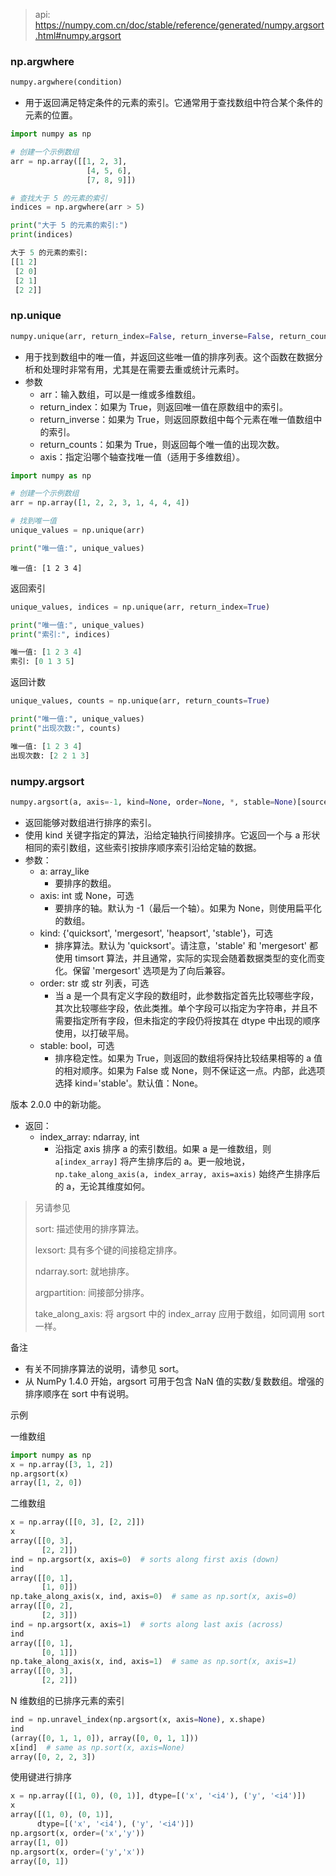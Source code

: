 > api: https://numpy.com.cn/doc/stable/reference/generated/numpy.argsort.html#numpy.argsort


### np.argwhere
```python
numpy.argwhere(condition)
```
- 用于返回满足特定条件的元素的索引。它通常用于查找数组中符合某个条件的元素的位置。

```python
import numpy as np

# 创建一个示例数组
arr = np.array([[1, 2, 3],
                 [4, 5, 6],
                 [7, 8, 9]])

# 查找大于 5 的元素的索引
indices = np.argwhere(arr > 5)

print("大于 5 的元素的索引:")
print(indices)
```
```python
大于 5 的元素的索引:
[[1 2]
 [2 0]
 [2 1]
 [2 2]]
```

### np.unique
```python
numpy.unique(arr, return_index=False, return_inverse=False, return_counts=False, axis=None)
```
- 用于找到数组中的唯一值，并返回这些唯一值的排序列表。这个函数在数据分析和处理时非常有用，尤其是在需要去重或统计元素时。
- 参数
  - arr：输入数组，可以是一维或多维数组。
  - return_index：如果为 True，则返回唯一值在原数组中的索引。
  - return_inverse：如果为 True，则返回原数组中每个元素在唯一值数组中的索引。
  - return_counts：如果为 True，则返回每个唯一值的出现次数。
  - axis：指定沿哪个轴查找唯一值（适用于多维数组）。

```python
import numpy as np

# 创建一个示例数组
arr = np.array([1, 2, 2, 3, 1, 4, 4, 4])

# 找到唯一值
unique_values = np.unique(arr)

print("唯一值:", unique_values)
```
```
唯一值: [1 2 3 4]
```

返回索引
```python
unique_values, indices = np.unique(arr, return_index=True)

print("唯一值:", unique_values)
print("索引:", indices)
```
```python
唯一值: [1 2 3 4]
索引: [0 1 3 5]
```

返回计数
```python
unique_values, counts = np.unique(arr, return_counts=True)

print("唯一值:", unique_values)
print("出现次数:", counts)
```
```python
唯一值: [1 2 3 4]
出现次数: [2 2 1 3]
```

### numpy.argsort
```python
numpy.argsort(a, axis=-1, kind=None, order=None, *, stable=None)[source]
```
- 返回能够对数组进行排序的索引。
- 使用 kind 关键字指定的算法，沿给定轴执行间接排序。它返回一个与 a 形状相同的索引数组，这些索引按排序顺序索引沿给定轴的数据。
- 参数：
  - a: array_like
    - 要排序的数组。
  - axis: int 或 None，可选
    - 要排序的轴。默认为 -1（最后一个轴）。如果为 None，则使用扁平化的数组。
  - kind: {'quicksort', 'mergesort', 'heapsort', 'stable'}，可选
    - 排序算法。默认为 'quicksort'。请注意，'stable' 和 'mergesort' 都使用 timsort 算法，并且通常，实际的实现会随着数据类型的变化而变化。保留 'mergesort' 选项是为了向后兼容。
  - order: str 或 str 列表，可选
    - 当 a 是一个具有定义字段的数组时，此参数指定首先比较哪些字段，其次比较哪些字段，依此类推。单个字段可以指定为字符串，并且不需要指定所有字段，但未指定的字段仍将按其在 dtype 中出现的顺序使用，以打破平局。
  - stable: bool，可选
    - 排序稳定性。如果为 True，则返回的数组将保持比较结果相等的 a 值的相对顺序。如果为 False 或 None，则不保证这一点。内部，此选项选择 kind='stable'。默认值：None。

版本 2.0.0 中的新功能。

- 返回：
  - index_array: ndarray, int
    - 沿指定 axis 排序 a 的索引数组。如果 a 是一维数组，则 `a[index_array]` 将产生排序后的 a。更一般地说，`np.take_along_axis(a, index_array, axis=axis)` 始终产生排序后的 a，无论其维度如何。

> 另请参见
> 
> sort: 描述使用的排序算法。
> 
> lexsort: 具有多个键的间接稳定排序。
> 
> ndarray.sort: 就地排序。
> 
> argpartition: 间接部分排序。
> 
> take_along_axis: 将 argsort 中的 index_array 应用于数组，如同调用 sort 一样。

备注
- 有关不同排序算法的说明，请参见 sort。
- 从 NumPy 1.4.0 开始，argsort 可用于包含 NaN 值的实数/复数数组。增强的排序顺序在 sort 中有说明。

示例

一维数组
```python
import numpy as np
x = np.array([3, 1, 2])
np.argsort(x)
array([1, 2, 0])
```
二维数组
```python
x = np.array([[0, 3], [2, 2]])
x
array([[0, 3],
       [2, 2]])
ind = np.argsort(x, axis=0)  # sorts along first axis (down)
ind
array([[0, 1],
       [1, 0]])
np.take_along_axis(x, ind, axis=0)  # same as np.sort(x, axis=0)
array([[0, 2],
       [2, 3]])
ind = np.argsort(x, axis=1)  # sorts along last axis (across)
ind
array([[0, 1],
       [0, 1]])
np.take_along_axis(x, ind, axis=1)  # same as np.sort(x, axis=1)
array([[0, 3],
       [2, 2]])
```
N 维数组的已排序元素的索引
```python
ind = np.unravel_index(np.argsort(x, axis=None), x.shape)
ind
(array([0, 1, 1, 0]), array([0, 0, 1, 1]))
x[ind]  # same as np.sort(x, axis=None)
array([0, 2, 2, 3])
```
使用键进行排序
```python
x = np.array([(1, 0), (0, 1)], dtype=[('x', '<i4'), ('y', '<i4')])
x
array([(1, 0), (0, 1)],
      dtype=[('x', '<i4'), ('y', '<i4')])
np.argsort(x, order=('x','y'))
array([1, 0])
np.argsort(x, order=('y','x'))
array([0, 1])
```